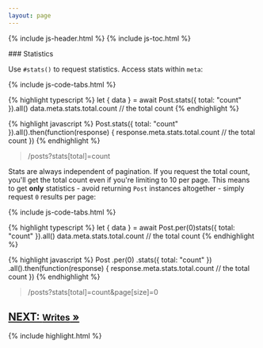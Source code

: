 ```yaml
---
layout: page
---
```


{% include js-header.html %}
{% include js-toc.html %}

<div markdown="1" class="col-md-8 col-md-offset-1">
### Statistics

Use `#stats()` to request statistics. Access stats within `meta`:

{% include js-code-tabs.html %}
<div markdown="1" class="code-tabs">
{% highlight typescript %}
let { data } = await Post.stats({ total: "count" }).all()
data.meta.stats.total.count // the total count
{% endhighlight %}

{% highlight javascript %}
Post.stats({ total: "count" }).all().then(function(response) {
  response.meta.stats.total.count // the total count
})
{% endhighlight %}
</div>
<blockquote class="url">
  <p>/posts?stats[total]=count</p>
</blockquote>

Stats are always independent of pagination. If you request the total count, you'll get the total count even if you're limiting to 10 per page. This means to get **only** statistics - avoid returning `Post` instances altogether - simply request `0` results per page:

{% include js-code-tabs.html %}
<div markdown="1" class="code-tabs">
{% highlight typescript %}
let { data } = await Post.per(0)stats({ total: "count" }).all()
data.meta.stats.total.count // the total count
{% endhighlight %}

{% highlight javascript %}
Post
  .per(0)
  .stats({ total: "count" })
  .all().then(function(response) {
    response.meta.stats.total.count // the total count
  })
{% endhighlight %}
</div>
<blockquote class="url">
  <p>/posts?stats[total]=count&page[size]=0</p>
</blockquote>

<div class="clearfix">
  <h2 id="next">
    <a href="{{site.github.url}}/js/writes">
      NEXT:
      <small>Writes</small>
      &raquo;
    </a>
  </h2>
</div>

{% include highlight.html %}
